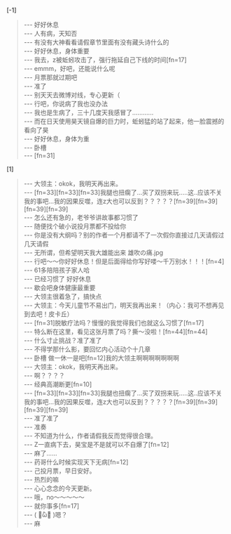 
[-1] 
>--- 好好休息<br>
>--- 人有病，天知否<br>
>--- 有没有大神看看请假章节里面有没有藏头诗什么的<br>
>--- 好好休息，身体重要<br>
>--- 我去，z被蚯蚓攻击了，强行拖延自己下线的时间[fn=17]<br>
>--- emmm，好吧，还能说什么呢<br>
>--- 月票那就过期吧<br>
>--- 准了<br>
>--- 别天天去微博对线，专心更新（<br>
>--- 行吧，你说病了我也没办法<br>
>--- 我也是生病了，三十几度天我感冒了............<br>
>--- 而在日天使用昊天镜自爆的巨力时，蚯蚓猛的站了起来，他一脸震撼的看向了昊<br>
>--- 好好休息，身体为重<br>
>--- 卧槽<br>
>--- [fn=31]<br>

[1] 
>--- 大领主：okok，我明天再出来。<br>
>--- [fn=33][fn=33][fn=33]我腿也扭瘸了...买了双拐来玩.....这..应该不关我的事吧...我的因果反噬，连z大也可以反到？？？？？[fn=39][fn=39][fn=39][fn=39]<br>
>--- 怎么还有急的，老爷爷讲故事都习惯了<br>
>--- 随便找个破小说投月票都不投给你<br>
>--- 你是没有大纲吗？别的作者一个月都请不了一次假你直接过几天请假过几天请假<br>
>--- 无所谓，但希望明天我大雄能出来
雄吹の痛.jpg<br>
>--- 行吧～～你好好休息！但是后面得给你写好喽～千万别水！！！[fn=4]<br>
>--- 61多陪陪孩子家人哈<br>
>--- 已经习惯了 好好休息<br>
>--- 歇会吧身体健康最重要<br>
>--- 大领主很着急了，搞快点<br>
>--- 大领主：今天儿童节不易出门，明天我再出来！（内心：我可不想再见到去吧！皮卡丘）<br>
>--- [fn=31]脱敏疗法吗？慢慢的我觉得我们也就这么习惯了[fn=17]<br>
>--- 特么断在这里，看见这张月票了吗？撕～没啦！[fn=44][fn=44]<br>
>--- 什么寸止挑战？准了准了<br>
>--- 不得学那什么影，要回忆内心活动个十几章<br>
>--- 卧槽 做一休一是吧[fn=12]我的大领主啊啊啊啊啊啊啊<br>
>--- 大领主：okok，我明天再出来。<br>
>--- 啊？？？？<br>
>--- 经典高潮断更[fn=10]<br>
>--- [fn=33][fn=33][fn=33]我腿也扭瘸了...买了双拐来玩.....这..应该不关我的事吧...我的因果反噬，连z大也可以反到？？？？？[fn=39][fn=39][fn=39][fn=39]<br>
>--- 准了准了<br>
>--- 准奏<br>
>--- 不知道为什么，作者请假我反而觉得很合理。<br>
>--- Z一直病下去，昊宝是不是就可以不自爆了[fn=12]<br>
>--- 麻了……<br>
>--- 药哥什么时候实现天下无病[fn=12]<br>
>--- 己投月票，早日安好。<br>
>--- 热烈的嘛<br>
>--- 心心念念的今天更新。<br>
>--- 哦，no～～～～～<br>
>--- 就你事多[fn=17]<br>
>--- (  ･᷄ὢ･᷅  )嗯？<br>
>--- 麻<br>
